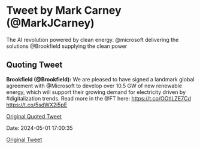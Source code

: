 # Tweet by Mark Carney (@MarkJCarney)

The AI revolution powered by clean energy.  @microsoft delivering the solutions @Brookfield  supplying the clean power

## Quoting Tweet

**Brookfield (@Brookfield):** We are pleased to have signed a landmark global agreement with @Microsoft to develop over 10.5 GW of new renewable energy, which will support their growing demand for electricity driven by #digitalization trends. Read more in the @FT here: https://t.co/OOtlLZE7Cd https://t.co/5sdWX2i5pE

[Original Quoted Tweet](https://x.com/Brookfield/status/1785655418838003857)

Date: 2024-05-01 17:00:35

[Original Tweet](https://x.com/MarkJCarney/status/1785715956993626447)
